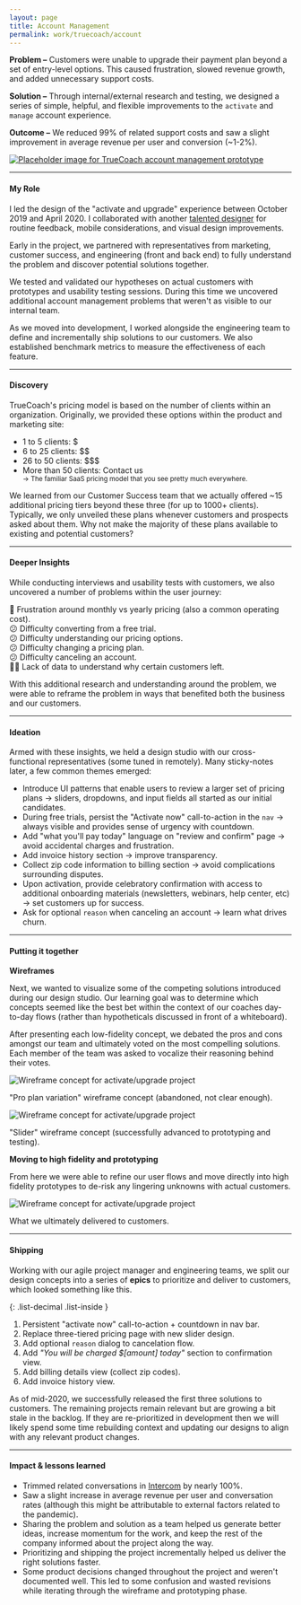 ```yaml
---
layout: page
title: Account Management
permalink: work/truecoach/account
---
```

**Problem –** Customers were unable to upgrade their payment plan beyond a set of entry-level options. This caused frustration, slowed revenue growth, and added unnecessary support costs.

**Solution –** Through internal/external research and testing, we designed a series of simple, helpful, and flexible improvements to the `activate` and `manage` account experience.

**Outcome –** We reduced 99% of related support costs and saw a slight improvement in average revenue per user and conversion (~1-2%).

<a class="mb-6" href="https://www.figma.com/proto/WwEFrpYyYurKdCNAI3zBpB/Activate-and-Upgrade-Copy?node-id=1%3A43&viewport=537%2C376%2C0.03125930204987526&scaling=min-zoom" target="_blank">
  <img class="rounded-2xl shadow-md transition duration-200 ease-in-out transform hover:shadow-lg brighten-5" src="https://user-images.githubusercontent.com/178044/96373580-b6511d80-112a-11eb-9bce-1597d7ad6630.png" alt="Placeholder image for TrueCoach account management prototype" />
</a>

---

#### My Role

I led the design of the "activate and upgrade" experience between October 2019 and April 2020. I collaborated with another <a href="http://twitter.com/joeymurdah" class="link--highlight" target="_blank">talented designer</a> for routine feedback, mobile considerations, and visual design improvements.

Early in the project, we partnered with representatives from marketing, customer success, and engineering (front and back end) to fully understand the problem and discover potential solutions together.

We tested and validated our hypotheses on actual customers with prototypes and usability testing sessions. During this time we uncovered additional account management problems that weren't as visible to our internal team.

As we moved into development, I worked alongside the engineering team to define and incrementally ship solutions to our customers. We also established benchmark metrics to measure the effectiveness of each feature.

---

#### Discovery

TrueCoach's pricing model is based on the number of clients within an organization. Originally, we provided these options within the product and marketing site:

<div class="bg-gray-100 dark:bg-gray-900 rounded-lg p-6">
  <ul class="list-disc list-inside">
    <li><span class="font-bold">1 to 5 clients</span>: $</li>
    <li><span class="font-bold">6 to 25 clients</span>: $$</li>
    <li><span class="font-bold">26 to 50 clients</span>: $$$</li>
    <li class="mb-3"><span class="font-bold">More than 50 clients</span>: Contact us</li>
    <small>-> The familiar SaaS pricing model that you see pretty much everywhere.</small>
  </ul>
</div>

We learned from our Customer Success team that we actually offered ~15 additional pricing tiers beyond these three (for up to 1000+ clients). Typically, we only unveiled these plans whenever customers and prospects asked about them. Why not make the majority of these plans available to existing and potential customers?

---

#### Deeper Insights

While conducting interviews and usability tests with customers, we also uncovered a number of problems within the user journey:

🤔 Frustration around monthly vs yearly pricing (also a common operating cost).<br>
😕 Difficulty converting from a free trial.<br>
😕 Difficulty understanding our pricing options.<br>
😕 Difficulty changing a pricing plan.<br>
😕 Difficulty canceling an account.<br>
🤷‍♀️ Lack of data to understand why certain customers left.

With this additional research and understanding around the problem, we were able to reframe the problem in ways that benefited both the business and our customers.

---

#### Ideation

Armed with these insights, we held a design studio with our cross-functional representatives (some tuned in remotely). Many sticky-notes later, a few common themes emerged:

- Introduce UI patterns that enable users to review a larger set of pricing plans -> sliders, dropdowns, and input fields all started as our initial candidates.
- During free trials, persist the "Activate now" call-to-action in the `nav` -> always visible and provides sense of urgency with countdown.
- Add "what you'll pay today" language on "review and confirm" page -> avoid accidental charges and frustration.
- Add invoice history section -> improve transparency.
- Collect zip code information to billing section -> avoid complications surrounding disputes.
- Upon activation, provide celebratory confirmation with access to additional onboarding materials (newsletters, webinars, help center, etc) -> set customers up for success.
- Ask for optional `reason` when canceling an account -> learn what drives churn.

---

#### Putting it together

**Wireframes**

Next, we wanted to visualize some of the competing solutions introduced during our design studio. Our learning goal was to determine which concepts seemed like the best bet within the context of our coaches day-to-day flows (rather than hypotheticals discussed in front of a whiteboard).

After presenting each low-fidelity concept, we debated the pros and cons amongst our team and ultimately voted on the most compelling solutions. Each member of the team was asked to vocalize their reasoning behind their votes.

<div class="mb-16 mt-12">
  <img class="shadow-lg border border-gray-200" src="https://user-images.githubusercontent.com/178044/97215018-8c7ea300-1789-11eb-9617-137ae2b84ed8.png" alt="Wireframe concept for activate/upgrade project">
  <p class="text-sm italic text-center">"Pro plan variation" wireframe concept (abandoned, not clear enough).</p>
</div>

<div class="mb-16">
  <img class="shadow-lg border border-gray-200" src="https://user-images.githubusercontent.com/178044/97215032-90122a00-1789-11eb-85e5-d10b410e749d.png" alt="Wireframe concept for activate/upgrade project">
  <p class="text-sm italic text-center">"Slider" wireframe concept (successfully advanced to prototyping and testing).</p>
</div>

**Moving to high fidelity and prototyping**

From here we were able to refine our user flows and move directly into high fidelity prototypes to de-risk any lingering unknowns with actual customers.

<div class="mb-16">
  <img class="shadow-lg border border-gray-200" src="https://user-images.githubusercontent.com/178044/97218618-89d27c80-178e-11eb-9f04-d1fe46a8051b.png" alt="Wireframe concept for activate/upgrade project">
  <p class="text-sm italic text-center">What we ultimately delivered to customers.</p>
</div>

---

#### Shipping

Working with our agile project manager and engineering teams, we split our design concepts into a series of **epics** to prioritize and deliver to customers, which looked something like this.

{: .list-decimal .list-inside }
1. Persistent "activate now" call-to-action + countdown in nav bar.
2. Replace three-tiered pricing page with new slider design.
3. Add optional `reason` dialog to cancelation flow.
4. Add _"You will be charged $[amount] today"_ section to confirmation view.
5. Add billing details view (collect zip codes).
6. Add invoice history view.

As of mid-2020, we successfully released the first three solutions to customers. The remaining projects remain relevant but are growing a bit stale in the backlog. If they are re-prioritized in development then we will likely spend some time rebuilding context and updating our designs to align with any relevant product changes.

---

#### Impact & lessons learned

- Trimmed related conversations in <a href="www.intercom.com" target="_blank" class="link--highlight">Intercom</a> by nearly 100%.
- Saw a slight increase in average revenue per user and conversation rates (although this might be attributable to external factors related to the pandemic).
- Sharing the problem and solution as a team helped us generate better ideas, increase momentum for the work, and keep the rest of the company informed about the project along the way.
- Prioritizing and shipping the project incrementally helped us deliver the right solutions faster.
- Some product decisions changed throughout the project and weren't documented well. This led to some confusion and wasted revisions while iterating through the wireframe and prototyping phase.
